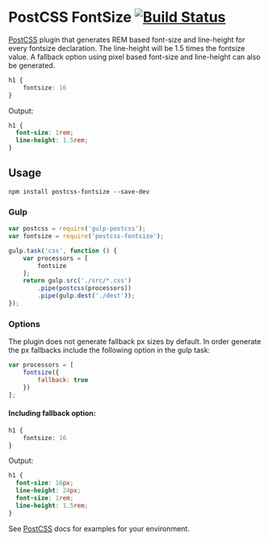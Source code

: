 # PostCSS FontSize [![Build Status][ci-img]][ci]

[PostCSS] plugin that generates REM based font-size and line-height for every fontsize declaration. The line-height will be 1.5 times the fontsize value. A fallback option using pixel based font-size and line-height can also be generated.

[PostCSS]: https://github.com/postcss/postcss
[ci-img]:  https://travis-ci.org/richbachman/postcss-fontsize.svg
[ci]:      https://travis-ci.org/richbachman/postcss-fontsize

```css
h1 {
    fontsize: 16
}
```

Output:

```css
h1 {
  font-size: 1rem;
  line-height: 1.5rem;
}
```

## Usage

```
npm install postcss-fontsize --save-dev
```

### Gulp
```js
var postcss = require('gulp-postcss');
var fontsize = require('postcss-fontsize');

gulp.task('css', function () {
    var processors = [
        fontsize
    ];
    return gulp.src('./src/*.css')
        .pipe(postcss(processors))
        .pipe(gulp.dest('./dest'));
});
```

### Options
The plugin does not generate fallback px sizes by default. In order generate the px fallbacks include the following option in the gulp task:
```js
var processors = [
	fontsize({
		fallback: true
	})
];
```
#### Including fallback option:
```css
h1 {
    fontsize: 16
}
```

Output:

```css
h1 {
  font-size: 16px;
  line-height: 24px;
  font-size: 1rem;
  line-height: 1.5rem;
}
```

See [PostCSS] docs for examples for your environment.
